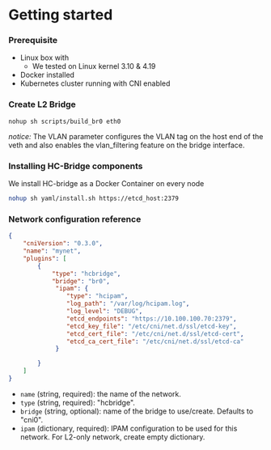 # Getting started

### Prerequisite

* Linux box with
  * We tested on Linux kernel 3.10 & 4.19
* Docker installed
* Kubernetes cluster running with CNI enabled
      
### Create L2 Bridge 
```shell
nohup sh scripts/build_br0 eth0 
```

*notice:* The VLAN parameter configures the VLAN tag on the host end of the veth and also enables the vlan_filtering feature on the bridge interface.
### Installing HC-Bridge components

We install HC-bridge as a Docker Container on every node
```bash
nohup sh yaml/install.sh https://etcd_host:2379
```

### Network configuration reference
```json
{
    "cniVersion": "0.3.0",
    "name": "mynet",
    "plugins": [
        {
            "type": "hcbridge",
            "bridge": "br0",
             "ipam": {
                "type": "hcipam",
                "log_path": "/var/log/hcipam.log",
                "log_level": "DEBUG",
                "etcd_endpoints": "https://10.100.100.70:2379",
                "etcd_key_file": "/etc/cni/net.d/ssl/etcd-key",
                "etcd_cert_file": "/etc/cni/net.d/ssl/etcd-cert",
                "etcd_ca_cert_file": "/etc/cni/net.d/ssl/etcd-ca"
             }

        }
    ]
}
```
* `name` (string, required): the name of the network.
* `type` (string, required): "hcbridge".
* `bridge` (string, optional): name of the bridge to use/create. Defaults to "cni0".
* `ipam` (dictionary, required): IPAM configuration to be used for this network. For L2-only network, create empty dictionary.

